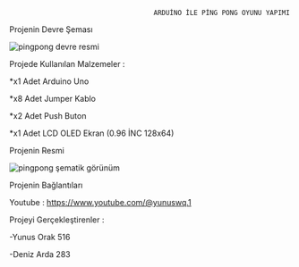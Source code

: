                                         ARDUİNO İLE PİNG PONG OYUNU YAPIMI
Projenin Devre Şeması

![pingpong devre resmi](https://github.com/yunusorak516/yunusorak516/assets/134952403/ff5d17f1-c1ab-4d02-84a3-8592bd640d1b)

Projede Kullanılan Malzemeler :

*x1 Adet Arduino Uno

*x8 Adet Jumper Kablo

*x2 Adet Push Buton

*x1 Adet LCD OLED Ekran (0.96 İNC 128x64)




Projenin Resmi

![pingpong şematik görünüm](https://github.com/yunusorak516/yunusorak516/assets/134952403/80c372c1-434f-4d3f-97a5-22cf87366b07)




Projenin Bağlantıları

Youtube : https://www.youtube.com/@yunuswq.1


Projeyi Gerçekleştirenler :

-Yunus Orak 516

-Deniz Arda 283
